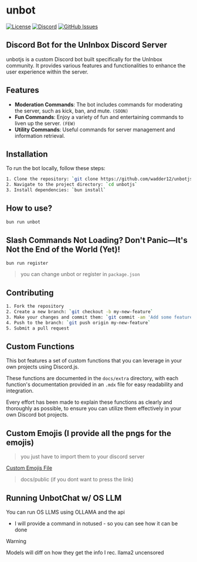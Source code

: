 # unbot
[![License](https://img.shields.io/badge/License-MIT-green.svg)](LICENSE) [![Discord](https://img.shields.io/discord/123456789012345678?color=7289da&logo=discord&logoColor=white)](https://discord.gg/QWgyf8NE) [![GitHub Issues](https://img.shields.io/github/issues/wadder12/unbotjs.svg)](https://github.com/wadder12/unbotjs/issues)


## Discord Bot for the UnInbox Discord Server

unbotjs is a custom Discord bot built specifically for the UnInbox community. It provides various features and functionalities to enhance the user experience within the server.

## Features

- **Moderation Commands**: The bot includes commands for moderating the server, such as kick, ban, and mute. ```(SOON)```
- **Fun Commands**: Enjoy a variety of fun and entertaining commands to liven up the server. ```(FEW)```
- **Utility Commands**: Useful commands for server management and information retrieval. 

## Installation

To run the bot locally, follow these steps:

```bash
1. Clone the repository: `git clone https://github.com/wadder12/unbotjs.git`
2. Navigate to the project directory: `cd unbotjs`
3. Install dependencies: `bun install`
```
## How to use? 

```bash
bun run unbot 
```

## Slash Commands Not Loading? Don't Panic—It's Not the End of the World (Yet)!

```bash
bun run register
```

> you can change unbot or register in ```package.json``` 

## Contributing

```bash
1. Fork the repository
2. Create a new branch: `git checkout -b my-new-feature`
3. Make your changes and commit them: `git commit -am 'Add some feature'`
4. Push to the branch: `git push origin my-new-feature`
5. Submit a pull request
```

## Custom Functions

This bot features a set of custom functions that you can leverage in your own projects using Discord.js. 

These functions are documented in the `docs/extra` directory, with each function's documentation provided in an `.mdx` file for easy readability and integration.

Every effort has been made to explain these functions as clearly and thoroughly as possible, to ensure you can utilize them effectively in your own Discord bot projects.

## Custom Emojis (I provide all the pngs for the emojis)
> you just have to import them to your discord server

[Custom Emojis File](docs/public) 
>docs/public (if you dont want to press the link)

## Running UnbotChat w/ OS LLM 

You can run OS LLMS using OLLAMA and the api 
- I will provide a command in notused - so you can see how it can be done 
>[!WARNING]
> Models will diff on how they get the info 
> I rec. llama2 uncensored